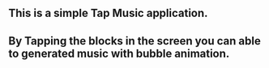 ## This is a simple Tap Music application.
## By Tapping the blocks in the screen you can able to generated music with bubble animation.